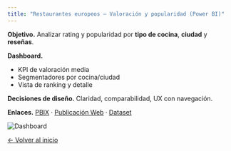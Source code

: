 ```yaml
---
title: "Restaurantes europeos — Valoración y popularidad (Power BI)"
---
```


**Objetivo.** Analizar rating y popularidad por **tipo de cocina**, **ciudad** y **reseñas**.

**Dashboard.**
- KPI de valoración media
- Segmentadores por cocina/ciudad
- Vista de ranking y detalle

**Decisiones de diseño.** Claridad, comparabilidad, UX con navegación.

**Enlaces.** [PBIX](#) · [Publicación Web](#) · [Dataset](#)

![Dashboard](/assets/img/powerbi_restaurantes.png)


[← Volver al inicio](/)

